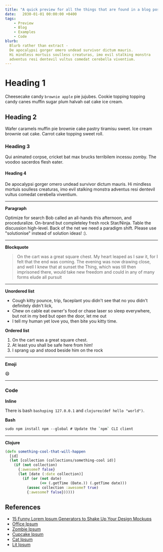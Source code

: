 ```yaml
---
title: "A quick preview for all the things that are found in a blog post"
date:   2030-01-01 00:00:00 +0400
tags:
    - Preview
    - Blog
    - Examples
    - Code
blurb:
  Blurb rather than extract -  
  De apocalypsi gorger omero undead survivor dictum mauris. 
  Hi mindless mortuis soulless creaturas, imo evil stalking monstra 
  adventus resi dentevil vultus comedat cerebella viventium. 
---
```


# Heading 1
Cheesecake candy `brownie apple` pie jujubes. 
Cookie topping topping candy canes muffin sugar plum halvah oat cake ice cream. 

## Heading 2
Wafer caramels muffin pie brownie cake pastry tiramisu sweet. 
Ice cream brownie oat cake. Carrot cake topping sweet roll. 

### Heading 3
Qui animated corpse, cricket bat max brucks terribilem incessu zomby. The voodoo sacerdos flesh eater.

#### Heading 4
De apocalypsi gorger omero undead survivor dictum mauris. 
Hi mindless mortuis soulless creaturas, imo evil stalking monstra 
adventus resi dentevil vultus comedat cerebella viventium.

---

**Paragraph**

Optimize for search Bob called an all-hands this afternoon, and proceduralize. 
On-brand but completeley fresh rock Star/Ninja. Table the discussion high-level. 
Back of the net we need a paradigm shift. Please use "solutionise" instead of solution ideas! :). 

---

**Blockquote**

> On the cart was a great square chest. My heart leaped as I saw it, for I felt that 
> the end was coming. The evening was now drawing close, and well I knew that at sunset 
> the Thing, which was till then imprisoned there, would take new freedom and could 
> in any of many forms elude all pursuit

---

**Unordered list**

* Cough kitty pounce, trip, faceplant you didn't see that no you didn't definitely didn't lick,
* Chew on cable eat owner's food or chase laser so sleep everywhere, but not in my bed but open the door, let me out
* I tell my human yet love you, then bite you kitty time.

**Ordered list**

1. On the cart was a great square chest.
2. At least you shall be safe here from him! 
3. I sprang up and stood beside him on the rock

---

**Emoji**

:smile:

---

### Code

**Inline**

There is bash `bash±ping 127.0.0.1` and `clojure±(def hello "world")`.

**Bash**

```bash
sudo npm install npm --global # Update the `npm` CLI client
```

---

**Clojure**

```clojure
(defn something-cool-that-will-happen
  [id]
  (let [collection (collections/something-cool id)]
    (if (not collection)
      {:awesome? false}
      (let [date (:date collection)]
        (if (or (not date)
                (<= (.getTime (Date.)) (.getTime date)))
          (assoc collection :awesome? true)
          {:awesome? false})))))
```

## References

* [15 Funny Lorem Ipsum Generators to Shake Up Your Design Mockups](https://www.shopify.com/partners/blog/79940998-15-funny-lorem-ipsum-generators-to-shake-up-your-design-mockups)
* [Office Ipsum](http://officeipsum.com/index.php)
* [Zombie Ipsum](http://www.zombieipsum.com/)
* [Cupcake Ipsum](http://www.cupcakeipsum.com/)
* [Cat Ipsum](http://www.catipsum.com/)
* [Lit Ipsum](https://litipsum.com/)
